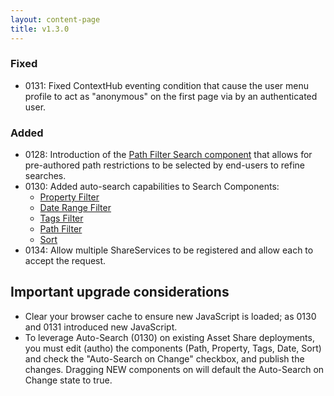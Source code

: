 ```yaml
---
layout: content-page
title: v1.3.0
---
```


### Fixed
- 0131: Fixed ContextHub eventing condition that cause the user menu profile to act as "anonymous" on the first page via by an authenticated user.

### Added
- 0128: Introduction of the <a href="{{ site.baseurl }}/pages/search/path">Path Filter Search component</a> that allows for pre-authored path restrictions to be selected by end-users to refine searches.
- 0130: Added auto-search capabilities to Search Components: 
    - <a href="{{ site.baseurl }}/pages/search/property">Property Filter</a>
    - <a href="{{ site.baseurl }}/pages/search/date-range">Date Range Filter</a>
    - <a href="{{ site.baseurl }}/pages/search/tags">Tags Filter</a>
    - <a href="{{ site.baseurl }}/pages/search/path">Path Filter</a>
    - <a href="{{ site.baseurl }}/pages/search/sort">Sort</a>
- 0134: Allow multiple ShareServices to be registered and allow each to accept the request.

## Important upgrade considerations

* Clear your browser cache to ensure new JavaScript is loaded; as 0130 and 0131 introduced new JavaScript.
* To leverage Auto-Search (0130) on existing Asset Share deployments, you must edit (autho) the components (Path, Property, Tags, Date, Sort) and check the "Auto-Search on Change" checkbox, and publish the changes. Dragging NEW components on will default the Auto-Search on Change state to true.  